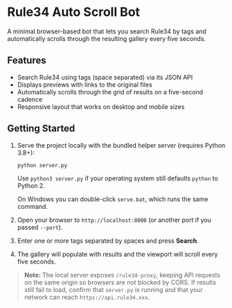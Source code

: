 # Rule34 Auto Scroll Bot

A minimal browser-based bot that lets you search Rule34 by tags and automatically scrolls through the resulting gallery every five seconds.

## Features

- Search Rule34 using tags (space separated) via its JSON API
- Displays previews with links to the original files
- Automatically scrolls through the grid of results on a five-second cadence
- Responsive layout that works on desktop and mobile sizes

## Getting Started

1. Serve the project locally with the bundled helper server (requires Python 3.8+):

   ```bash
   python server.py
   ```

   Use `python3 server.py` if your operating system still defaults `python` to Python 2.

   On Windows you can double-click `serve.bat`, which runs the same command.

2. Open your browser to `http://localhost:8000` (or another port if you passed `--port`).
3. Enter one or more tags separated by spaces and press **Search**.
4. The gallery will populate with results and the viewport will scroll every five seconds.

> **Note:** The local server exposes `/rule34-proxy`, keeping API requests on the same origin so browsers are not blocked by CORS. If results still fail to load, confirm that `server.py` is running and that your network can reach `https://api.rule34.xxx`.
